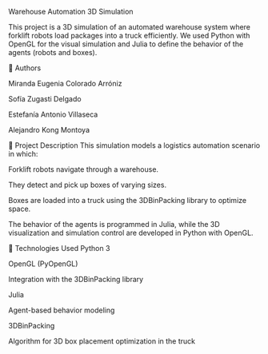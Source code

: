 Warehouse Automation 3D Simulation

This project is a 3D simulation of an automated warehouse system where forklift robots load packages into a truck efficiently. We used Python with OpenGL for the visual simulation and Julia to define the behavior of the agents (robots and boxes).

👥 Authors

Miranda Eugenia Colorado Arróniz

Sofía Zugasti Delgado

Estefanía Antonio Villaseca

Alejandro Kong Montoya

🧠 Project Description
This simulation models a logistics automation scenario in which:

Forklift robots navigate through a warehouse.

They detect and pick up boxes of varying sizes.

Boxes are loaded into a truck using the 3DBinPacking library to optimize space.

The behavior of the agents is programmed in Julia, while the 3D visualization and simulation control are developed in Python with OpenGL.

🔧 Technologies Used
Python 3

OpenGL (PyOpenGL)

Integration with the 3DBinPacking library

Julia

Agent-based behavior modeling

3DBinPacking

Algorithm for 3D box placement optimization in the truck
